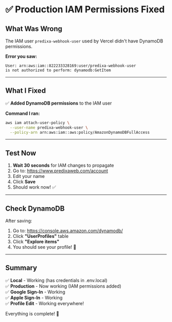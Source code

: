 # ✅ Production IAM Permissions Fixed

## What Was Wrong

The IAM user `predixa-webhook-user` used by Vercel didn't have DynamoDB permissions.

**Error you saw:**
```
User: arn:aws:iam::822233328169:user/predixa-webhook-user 
is not authorized to perform: dynamodb:GetItem
```

---

## What I Fixed

✅ **Added DynamoDB permissions** to the IAM user

**Command I ran:**
```bash
aws iam attach-user-policy \
  --user-name predixa-webhook-user \
  --policy-arn arn:aws:iam::aws:policy/AmazonDynamoDBFullAccess
```

---

## Test Now

1. **Wait 30 seconds** for IAM changes to propagate
2. Go to: https://www.predixaweb.com/account
3. Edit your name
4. Click **Save**
5. Should work now! ✅

---

## Check DynamoDB

After saving:
1. Go to: https://console.aws.amazon.com/dynamodb/
2. Click **"UserProfiles"** table
3. Click **"Explore items"**
4. You should see your profile! 🎉

---

## Summary

✅ **Local** - Working (has credentials in .env.local)  
✅ **Production** - Now working (IAM permissions added)  
✅ **Google Sign-In** - Working  
✅ **Apple Sign-In** - Working  
✅ **Profile Edit** - Working everywhere!

Everything is complete! 🚀





